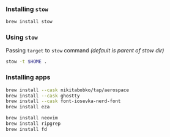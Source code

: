 ### Installing `stow`

```sh
brew install stow
```

### Using `stow`

Passing `target` to `stow` command _(default is parent of stow dir)_

```sh
stow -t $HOME .
```

### Installing apps

```sh
brew install --cask nikitabobko/tap/aerospace
brew install --cask ghostty
brew install --cask font-iosevka-nerd-font
brew install eza

brew install neovim
brew install ripgrep
brew install fd
```
